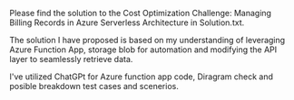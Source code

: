 Please find the solution to the Cost Optimization Challenge: Managing Billing Records in Azure Serverless Architecture in Solution.txt.

The solution I have proposed is based on my understanding of leveraging Azure Function App, storage blob for automation and modifying the API layer to seamlessly retrieve data.

I've utilized ChatGPt for Azure function app code, Diragram check and posible breakdown test cases and scenerios. 
